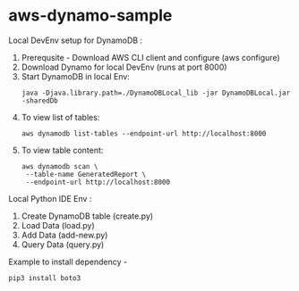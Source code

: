 # aws-dynamo-sample

Local DevEnv setup for DynamoDB :
1. Prerequsite - Download AWS CLI client and configure (aws configure)
2. Download Dynamo for local DevEnv (runs at port 8000)
3. Start DynamoDB in local Env:
   ```
   java -Djava.library.path=./DynamoDBLocal_lib -jar DynamoDBLocal.jar -sharedDb
   ```
5. To view list of tables:
   ```
   aws dynamodb list-tables --endpoint-url http://localhost:8000
   ```
7. To view table content:
   ```
   aws dynamodb scan \
    --table-name GeneratedReport \
    --endpoint-url http://localhost:8000
   ```

Local Python IDE Env :
1. Create DynamoDB table (create.py)
2. Load Data (load.py)
3. Add Data (add-new.py)
4. Query Data (query.py)

Example to install dependency -
   ```
   pip3 install boto3
   ```
